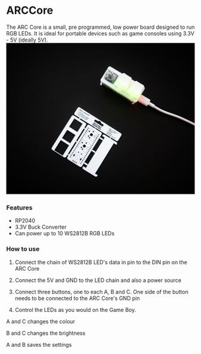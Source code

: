 # ARCCore

The ARC Core is a small, pre programmed, low power board designed to run RGB LEDs. It is ideal for portable devices such as game consoles using 3.3V - 5V (ideally 5V).
![alt text](https://github.com/nataliethenerd/picohatpad/blob/0d090fafd6f77bb56b488985600c669083d9b0a3/IMG_1465.jpg)

### Features
- RP2040
- 3.3V Buck Converter
- Can power up to 10 WS2812B RGB LEDs

### How to use
1. Connect the chain of WS2812B LED's data in pin to the DIN pin on the ARC Core

2. Connect the 5V and GND to the LED chain and also a power source

3. Connect three buttons, one to each A, B and C. One side of the button needs to be connected to the ARC Core's GND pin

4. Control the LEDs as you would on the Game Boy.


A and C changes the colour

B and C changes the brightness

A and B saves the settings
